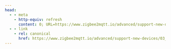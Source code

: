 ```yaml
---
head:
  - - meta
    - http-equiv: refresh
      content: 0; URL=https://www.zigbee2mqtt.io/advanced/support-new-devices/03_find_tuya_data_points.html
  - - link 
    - rel: canonical
      href: https://www.zigbee2mqtt.io/advanced/support-new-devices/03_find_tuya_data_points.html
---
```

